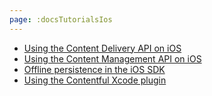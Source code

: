 ```yaml
---
page: :docsTutorialsIos
---
```


- [Using the Content Delivery API on iOS](/developers/docs/tutorials/ios/using-delivery-api-on-ios/)
- [Using the Content Management API on iOS](/developers/docs/tutorials/ios/using-management-api-on-ios/)
- [Offline persistence in the iOS SDK](/developers/docs/tutorials/ios/offline-persistence-in-ios-sdk/)
- [Using the Contentful Xcode plugin](/developers/docs/tutorials/ios/using-contentful-xcode-plugin/)
